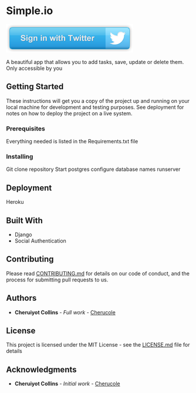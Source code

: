 # Simple.io

![Simple.io](https://github.com/cherucole/My_Todo_List/blob/master/Todo_App/static/img/twitter.png?raw=true)


A beautiful app that allows you to add tasks, save, update or delete them. Only accessible by you

## Getting Started

These instructions will get you a copy of the project up and running on your local machine for development and testing purposes. See deployment for notes on how to deploy the project on a live system.

### Prerequisites

Everything needed is listed in the Requirements.txt file

### Installing

Git clone repository
Start postgres
configure database names
runserver

## Deployment

Heroku

## Built With

* Django
* Social Authentication


## Contributing

Please read [CONTRIBUTING.md](https://gist.github.com/PurpleBooth/b24679402957c63ec426) for details on our code of conduct, and the process for submitting pull requests to us.


## Authors

* **Cheruiyot Collins** - *Full work* - [Cherucole](https://github.com/cherucole)


## License

This project is licensed under the MIT License - see the [LICENSE.md](LICENSE.md) file for details

## Acknowledgments
* **Cheruiyot Collins** - *Initial work* - [Cherucole](https://github.com/cherucole)
